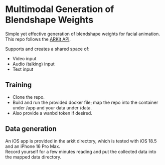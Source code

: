 # Multimodal Generation of Blendshape Weights
Simple yet effective generation of blendshape weights for facial animation. This repo follows the [ARKit API](https://developer.apple.com/augmented-reality/arkit/).

Supports and creates a shared space of:
- Video input
- Audio (talking) input
- Text input

## Training
- Clone the repo.
- Build and run the provided docker file; map the repo into the container under /app and your data under /data.
- Also provide a wanbd token if desired.

## Data generation
An iOS app is provided in the arkit directory, which is tested with iOS 18.5 and an iPhone 16 Pro Max.\
Record yourself for a few minutes reading and put the collected data into the mapped data directory.